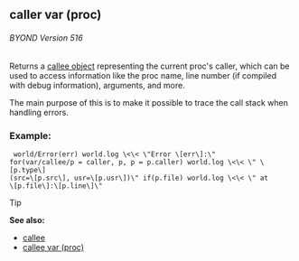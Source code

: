 ## caller var (proc) 
###### BYOND Version 516



Returns a [callee object](/ref/callee.md) representing the current
proc\'s caller, which can be used to access information like the proc
name, line number (if compiled with debug information), arguments, and
more. 

The main purpose of this is to make it possible to trace
the call stack when handling errors.
### Example:

``` dm
 world/Error(err) world.log \<\< \"Error \[err\]:\"
for(var/callee/p = caller, p, p = p.caller) world.log \<\< \" \[p.type\]
(src=\[p.src\], usr=\[p.usr\])\" if(p.file) world.log \<\< \" at
\[p.file\]:\[p.line\]\" 
```


> [!TIP] 
> **See also:**
> +   [callee](/ref/callee.md) 
> +   [callee var (proc)](/ref/proc/var/callee.md) 